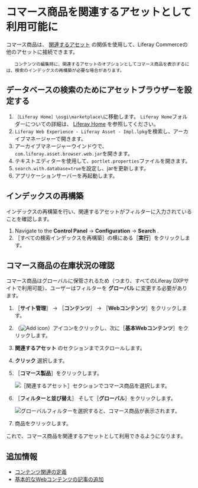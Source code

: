 # コマース商品を関連するアセットとして利用可能に

コマース商品は、 [関連するアセット](https://help.liferay.com/hc/articles/360028820532-Defining-Content-Relationships) の関係を使用して、Liferay Commerceの他のアセットに接続できます。

```{note}
   コンテンツの編集時に、関連するアセットのオプションとしてコマース商品を表示するには、検索のインデックスの再構築が必要な場合があります。
```

## データベースの検索のためにアセットブラウザーを設定する

1. `［Liferay Home］\osgi\marketplace\`に移動します。 `Liferay Home`フォルダーについての詳細は、 [Liferay Home](https://learn.liferay.com/dxp/latest/ja/installation-and-upgrades/reference/liferay-home.html) を参照してください。
1. `Liferay Web Experience - Liferay Asset - Impl.lpkg`を検索し、アーカイブマネージャーで開きます。
1. アーカイブマネージャーウインドウで、`com.liferay.asset.browser.web.jar`を開きます。
1. テキストエディターを使用して、`portlet.properties`ファイルを開きます。
1. `search.with.database=true`を設定し、jarを更新します。
1. アプリケーションサーバーを再起動します。

## インデックスの再構築

インデックスの再構築を行い、関連するアセットがフィルターに入力されていることを確認します。

1. Navigate to the **Control Panel** &rarr; **Configuration** &rarr; **Search** .
1. ［すべての検索インデックスを再構築］の横にある［**実行**］をクリックします。

## コマース商品の在庫状況の確認

コマース商品はグローバルに保管されるため（つまり、すべてのLiferay DXPサイトで利用可能）、ユーザーはフィルターを **グローバル** に変更する必要があります。

1. ［**サイト管理**］ &rarr; ［**コンテンツ**］ &rarr; ［**Webコンテンツ**］をクリックします。
1. （![Add icon](../../images/icon-add.png)）アイコンをクリックし、次に［**基本Webコンテンツ**］をクリックします。
1. **関連するアセット** のセクションまでスクロールします。
1. **クリック** 選択します。
1. ［**コマース製品**］をクリックします。

     ![［関連するアセット］セクションでコマース商品を選択します。](./enabling-commerce-products-as-related-assets/images/01.png)

1. ［**フィルターと並び替え**］ そして［**グローバル**］をクリックします。

     ![グローバルフィルターを選択すると、コマース商品が表示されます。](./enabling-commerce-products-as-related-assets/images/02.png)

1. 商品をクリックします。

これで、コマース商品を関連するアセットとして利用できるようになります。

## 追加情報

* [コンテンツ関連の定義](https://help.liferay.com/hc/articles/360028820532-Defining-Content-Relationships)
* [基本的なWebコンテンツの記事の追加](https://learn.liferay.com/dxp/latest/ja/content-authoring-and-management/web-content/web-content-articles/adding-a-basic-web-content-article.html)
